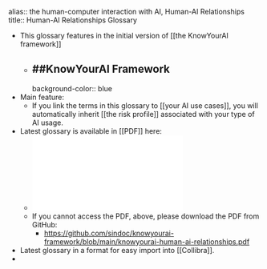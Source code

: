 alias:: the human-computer interaction with AI, Human-AI Relationships
title:: Human-AI Relationships Glossary

- This glossary features in the initial version of [[the KnowYourAI framework]]
	- ## ##KnowYourAI Framework
	  background-color:: blue
- Main feature:
	- If you link the terms in this glossary to [[your AI use cases]], you will automatically inherit [[the risk profile]] associated with your type of AI usage.
- Latest glossary is available in [[PDF]] here:
	- ![knowyourai-human-ai-relationships.pdf](../assets/knowyourai-human-ai-relationships_1726233672502_0.pdf)
	- If you cannot access the PDF, above, please download the PDF from GitHub:
		- https://github.com/sindoc/knowyourai-framework/blob/main/knowyourai-human-ai-relationships.pdf
- Latest glossary in a format for easy import into [[Collibra]].
-